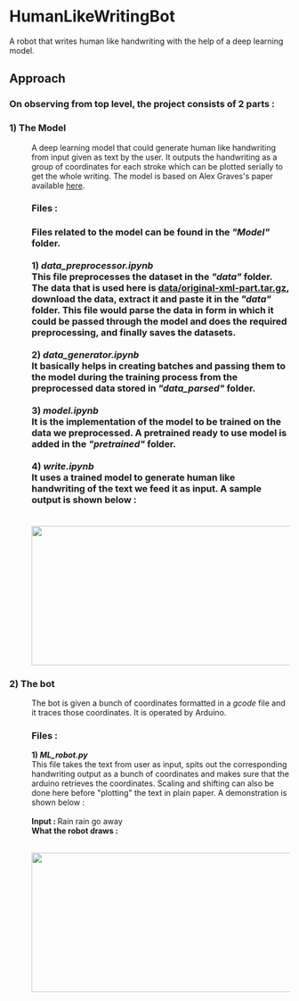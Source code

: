 # HumanLikeWritingBot
A robot that writes human like handwriting with the help of a deep learning model.

## Approach
### On observing from top level, the project consists of 2 parts :

### 1) The Model
<dl>
  <dd>A deep learning model that could generate human like handwriting from input given as text by the user. It outputs the handwriting as a group of coordinates for each stroke which can be plotted serially to get the whole writing. The model is based on Alex Graves's paper available <a href="https://arxiv.org/abs/1308.0850">here</a>. 
<h3>Files : <h3>
  <p>Files related to the model can be found in the <i>"Model"</i> folder.<br><br>
    <b>1)<i> data_preprocessor.ipynb </i></b><br>
    This file preprocesses the dataset in the <i>"data"</i> folder. The data that is used here is <a href="http://www.fki.inf.unibe.ch/databases/iam-on-line-handwriting-database/download-the-iam-on-line-handwriting-database">data/original-xml-part.tar.gz</a>, download the data, extract it and paste it in the <i>"data"</i> folder. This file would parse the data in form in which it could be passed through the model and does the required preprocessing, and finally saves the datasets.<br><br>
    <b>2)<i> data_generator.ipynb </i></b><br>
    It basically helps in creating batches and passing them to the model during the training process from the preprocessed data stored in <i>"data_parsed"</i> folder.<br><br>
    <b>3)<i> model.ipynb </i></b><br>
    It is the implementation of the model to be trained on the data we preprocessed. A pretrained ready to use model is added in the <i>"pretrained"</i> folder.<br><br>
    <b>4)<i> write.ipynb </i></b><br>
    It uses a trained model to generate human like handwriting of the text we feed it as input. A sample output is shown below :<br><br>
    <p align="center">
      <img width="540" height="250" src="https://user-images.githubusercontent.com/38986305/65377344-59d1c380-dcc8-11e9-9e2d-a269ad34d34f.gif">
    </p>
  </dd></dl>
    
### 2) The bot
<dl><dd>
  The bot is given a bunch of coordinates formatted in a <i>gcode</i> file and it traces those coordinates. It is operated by Arduino.
  <h3>Files : </h3>
    <b>1)<i> ML_robot.py </i></b><br>
    This file takes the text from user as input, spits out the corresponding handwriting output as a bunch of coordinates and makes sure that the arduino retrieves the coordinates. Scaling and shifting can also be done here before "plotting" the text in plain paper. A demonstration is shown below :<br><br>
  <b> Input : </b> Rain rain go away<br>
  <b> What the robot draws : </b><br><br>
  <p align="center">
      <img width="540" height="250" src="https://user-images.githubusercontent.com/38986305/65377515-c77eef00-dcca-11e9-8f0f-d27d77c5cdc7.gif">
    </p>
</dd></dl>
